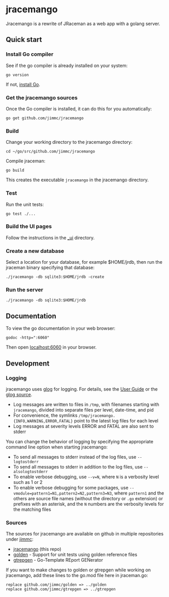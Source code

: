 # jracemango

Jracemango is a rewrite of JRaceman as a web app with a golang server.

## Quick start

### Install Go compiler

See if the go compiler is already installed on your system:

    go version

If not, [install Go](https://go.dev/doc/install).

### Get the jracemango sources

Once the Go compiler is installed, it can do this for you automatically:

    go get github.com/jimmc/jracemango

### Build

Change your working directory to the jracemango directory:

    cd ~/go/src/github.com/jimmc/jracemango

Compile jraceman:

    go build

This creates the executable `jracemango` in the jracemango directory.

### Test

Run the unit tests:

    go test ./...

### Build the UI pages

Follow the instructions in the [\_ui](./_ui) directory.

### Create a new database

Select a location for your database, for example $HOME/jrdb, then run the jraceman binary
specifying that database:

    ./jracemango -db sqlite3:$HOME/jrdb -create

### Run the server

    ./jracemango -db sqlite3:$HOME/jrdb

## Documentation

To view the go documentation in your web browser:

    godoc -http=":6060"

Then open [localhost:6060](http://localhost:6060/) in your browser.

## Development

### Logging

jracemango uses [glog](https://github.com/golang/glog) for logging.
For details, see the [User Guide](https://github.com/google/glog#user-guide)
or the [glog source](https://github.com/golang/glog/blob/master/glog.go).

* Log messages are written to files in `/tmp`, with filenames starting with `jracemango`,
  divided into separate files per level, date-time, and pid
* For convenience, the symlinks `/tmp/jracemango.{INFO,WARNING,ERROR,FATAL}` point to the latest
  log files for each level
* Log messages at severity levels ERROR and FATAL are also sent to stderr

You can change the behavior of logging by specifying the appropriate command line option
when starting jracemango:

* To send all messages to stderr instead of the log files, use `--logtostderr`
* To send all messages to stderr in addition to the log files, use `--alsologtostderr`
* To enable verbose debugging, use `--v=N`, where `N` is a verbosity level such as 1 or 2
* To enable verbose debugging for some packages, use `--vmodule=pattern1=N1,pattern2=N2,pattern3=N3`,
  where `pattern1` and the others are source file names (without the directory or `.go` extension)
  or prefixes with an asterisk,
  and the `N` numbers are the verbosity levels for the matching files

### Sources

The sources for jracemango are available on github in multiple repositories
under [jimmc](http://github.com/jimmc):

* [jracemango](http://github.com/jimmc/jracemango) (this repo)
* [golden](http://github.com/jimmc/golden) - Support for unit tests using golden reference files
* [gtrepgen](http://github.com/jimmc/gtrepgen) - Go-Template REport GENerator

If you want to make changes to golden or gtrepgen while working on jracemango,
add these lines to the go.mod file here in jraceman.go:

```
replace github.com/jimmc/golden => ../golden
replace github.com/jimmc/gtrepgen => ../gtrepgen
```
